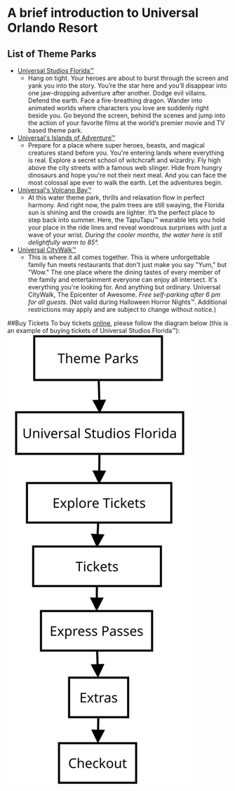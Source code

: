 # A brief introduction to **Universal Orlando Resort**
## List of Theme Parks
- [Universal Studios Florida™](https://www.universalorlando.com/web/en/us/theme-parks/universal-studios-florida/index.html#subnav-a)
  - Hang on tight. Your heroes are about to burst through the screen and yank you into the story. You’re the star here and you’ll disappear into one jaw-dropping adventure after another. Dodge evil villains. Defend the earth. Face a fire-breathing dragon. Wander into animated worlds where characters you love are suddenly right beside you. Go beyond the screen, behind the scenes and jump into the action of your favorite films at the world’s premier movie and TV based theme park. 
- [Universal's Islands of Adventure™](https://www.universalorlando.com/web/en/us/theme-parks/islands-of-adventure/index.html)
  - Prepare for a place where super heroes, beasts, and magical creatures stand before you. You're entering lands where everything is real. Explore a secret school of witchcraft and wizardry. Fly high above the city streets with a famous web slinger. Hide from hungry dinosaurs and hope you're not their next meal. And you can face the most colossal ape ever to walk the earth. Let the adventures begin.
- [Universal's Volcano Bay™](https://www.universalorlando.com/web/en/us/theme-parks/volcano-bay/index.html)
  - At this water theme park, thrills and relaxation flow in perfect harmony. And right now, the palm trees are still swaying, the Florida sun is shining and the crowds are lighter. It’s the perfect place to step back into summer. Here, the TapuTapu™ wearable lets you hold your place in the ride lines and reveal wondrous surprises with just a wave of your wrist. *During the cooler months, the water here is still delightfully warm to 85°.*
- [Universal CityWalk™](https://www.universalorlando.com/web/en/us/theme-parks/citywalk/index.html)
  - This is where it all comes together. This is where unforgettable family fun meets restaurants that don't just make you say "Yum," but "Wow." The one place where the dining tastes of every member of the family and entertainment everyone can enjoy all intersect. It's everything you're looking for. And anything but ordinary. Universal CityWalk, The Epicenter of Awesome. *Free self-parking after 6 pm for all guests.* (Not valid during Halloween Horror Nights™. Additional restrictions may apply and are subject to change without notice.)

##Buy Tickets
To buy tickets [online](https://www.universalorlando.com/web-store/en/us/park-tickets/index.html?days=3&flr=0), please follow the diagram below (this is an example of buying tickets of Universal Studios Florida™):
<img src="yifeili_week2.svg" alt="ALT TEXT"/>

<!-- This line can also add the svg diagram ![svg diagram](yifeili_week2.svg) -->